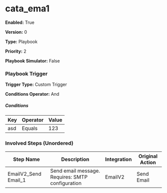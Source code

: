 # cata_ema1




**Enabled:** True

**Version:** 0

**Type:** Playbook

**Priority:** 2

**Playbook Simulator:** False


### Playbook Trigger
**Trigger Type:** Custom Trigger

**Conditions Operator:** And

##### Conditions
|Key|Operator|Value|
|---|--------|-----|
|asd|Equals|123|


### Involved Steps (Unordered)
|Step Name|Description|Integration|Original Action|
|---------|-----------|-----------|---------------|
|EmailV2_Send Email_1|Send email message. Requires: SMTP configuration|EmailV2|Send Email|

